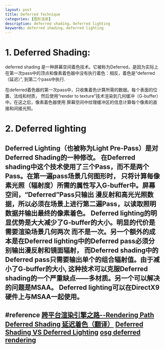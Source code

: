 ```yaml
---
layout: post
title: Deferred Technique
categories: [图形渲染]
description: deferred shading，deferred lighting 
keywords: deferred shading，deferred lighting 
---
```

# 1. Deferred Shading:
deferred shading 是一种屏幕空间着色技术。它被称为Deferred，是因为实际上
在第一次pass中的顶点和像素着色器中没有执行着色：相反，着色是“deferred（延迟）”,
到第二个pass中执行.

在deferred着色器的第一次pass中，只收集着色计算所需的数据。每个表面的位置、法线和材质，
然后使用“render to texture”技术渲染到几何缓冲（G-buffer）中。在这之后，像素着色器使用
屏幕空间中纹理缓冲区的信息计算每个像素的直接和间接光照。

# 2. Deferred lighting
Deferred Lighting（也被称为Light Pre-Pass）是对Deferred Shading的一种修改。
在Deferred shading中这个技术使用了三个Pass，而不是两个Pass。在第一遍pass场景几何图形时，
只将计算每像素光照（辐射度）所需的属性写入G-buffer中。屏幕空间，“Deferred”Pass只输出
漫反射和高光光照数据，所以必须在场景上进行第二遍Pass，以读取照明数据并输出最终的像素着色。
Deferred lighting的明显优势是大大减少了G-buffer的大小。明显的代价是需要渲染场景几何两次
而不是一次。另一个额外的成本是在Deferred lighting中的Deferred pass必须分别输出漫反射和镜面辐射，
而Deferred shading中的Deferred pass只需要输出单个的组合辐射值。由于减小了G-buffer的大小,
这种技术可以克服Deferred shading的一个严重缺点——多材质。另一个可以解决的问题是MSAA。
Deferred lighting可以在DirectX9硬件上与MSAA一起使用。
---------------------------------------------------------------------------------------
#reference
[跨平台渲染引擎之路--Rendering Path](https://zhuanlan.zhihu.com/p/58817407)
[Deferred Shading 延迟着色（翻译）](https://www.cnblogs.com/gozili/p/9558580.html)
[Deferred Shading VS Deferred Lighting](https://blog.csdn.net/bugrunner/article/details/7436600)
[osg deferred rendering](https://pdfs.semanticscholar.org/c9df/de95975ab241c42d96450dba2902029c3a64.pdf)
[](http://publications.lib.chalmers.se/records/fulltext/219034/219034.pdf)
---------------------------------------------------------------------------------------
